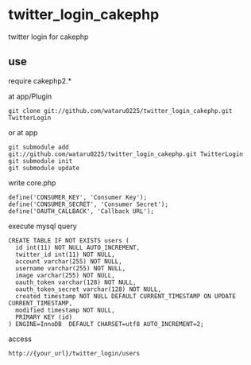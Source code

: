 
# twitter_login_cakephp
twitter login for cakephp

## use
require
cakephp2.*

at app/Plugin
```
git clone git://github.com/wataru0225/twitter_login_cakephp.git TwitterLogin
```
or at app
```
git submodule add git://github.com/wataru0225/twitter_login_cakephp.git TwitterLogin
git submodule init
git submodule update
```

write core.php
```
define('CONSUMER_KEY', 'Consumer Key');
define('CONSUMER_SECRET', 'Consumer Secret');
define('OAUTH_CALLBACK', 'Callback URL');
```  

execute mysql query
```
CREATE TABLE IF NOT EXISTS users (
  id int(11) NOT NULL AUTO_INCREMENT,
  twitter_id int(11) NOT NULL,
  account varchar(255) NOT NULL,
  username varchar(255) NOT NULL,
  image varchar(255) NOT NULL,
  oauth_token varchar(128) NOT NULL,
  oauth_token_secret varchar(128) NOT NULL,
  created timestamp NOT NULL DEFAULT CURRENT_TIMESTAMP ON UPDATE CURRENT_TIMESTAMP,
  modified timestamp NOT NULL,
  PRIMARY KEY (id)
) ENGINE=InnoDB  DEFAULT CHARSET=utf8 AUTO_INCREMENT=2;
```

access
```
http://{your_url}/twitter_login/users
```
